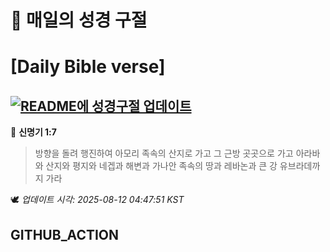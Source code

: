 # 🙏 매일의 성경 구절
# [Daily Bible verse]
## [![README에 성경구절 업데이트](https://github.com/DONGSUKA/first_test/actions/workflows/update-readme-bible.yml/badge.svg)](https://github.com/DONGSUKA/first_test/actions/workflows/update-readme-bible.yml)
<!-- START_BIBLE_VERSE -->
📖 **신명기 1:7**
> 방향을 돌려 행진하여 아모리 족속의 산지로 가고 그 근방 곳곳으로 가고 아라바와 산지와 평지와 네겝과 해변과 가나안 족속의 땅과 레바논과 큰 강 유브라데까지 가라

🕊️ _업데이트 시각: 2025-08-12 04:47:51 KST_
  <!-- END_BIBLE_VERSE -->
## GITHUB_ACTION
